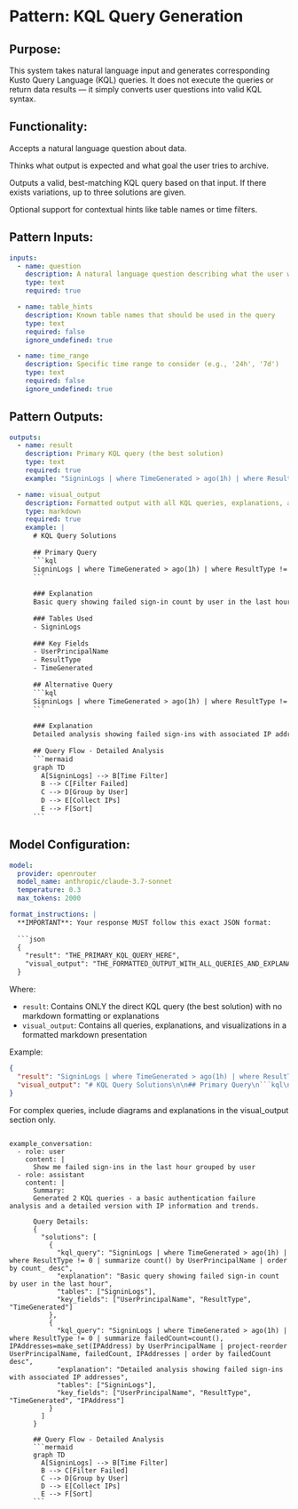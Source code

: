 # Pattern: KQL Query Generation

## Purpose:

This system takes natural language input and generates corresponding Kusto Query Language (KQL) queries. It does not execute the queries or return data results — it simply converts user questions into valid KQL syntax.

## Functionality:

Accepts a natural language question about data.

Thinks what output is expected and what goal the user tries to archive.

Outputs a valid, best-matching KQL query based on that input. If there exists variations, up to three solutions are given.

Optional support for contextual hints like table names or time filters.

## Pattern Inputs:

```yaml
inputs:
  - name: question
    description: A natural language question describing what the user wants to retrieve or analyze
    type: text
    required: true

  - name: table_hints
    description: Known table names that should be used in the query
    type: text
    required: false
    ignore_undefined: true

  - name: time_range
    description: Specific time range to consider (e.g., '24h', '7d')
    type: text
    required: false
    ignore_undefined: true
```

## Pattern Outputs:

```yaml
outputs:
  - name: result
    description: Primary KQL query (the best solution)
    type: text
    required: true
    example: "SigninLogs | where TimeGenerated > ago(1h) | where ResultType != 0 | summarize count() by UserPrincipalName | order by count_ desc"

  - name: visual_output
    description: Formatted output with all KQL queries, explanations, and visualizations
    type: markdown
    required: true
    example: |
      # KQL Query Solutions
      
      ## Primary Query
      ```kql
      SigninLogs | where TimeGenerated > ago(1h) | where ResultType != 0 | summarize count() by UserPrincipalName | order by count_ desc
      ```
      
      ### Explanation
      Basic query showing failed sign-in count by user in the last hour
      
      ### Tables Used
      - SigninLogs
      
      ### Key Fields
      - UserPrincipalName
      - ResultType
      - TimeGenerated
      
      ## Alternative Query
      ```kql
      SigninLogs | where TimeGenerated > ago(1h) | where ResultType != 0 | summarize failedCount=count(), IPAddresses=make_set(IPAddress) by UserPrincipalName | project-reorder UserPrincipalName, failedCount, IPAddresses | order by failedCount desc
      ```
      
      ### Explanation
      Detailed analysis showing failed sign-ins with associated IP addresses
      
      ## Query Flow - Detailed Analysis
      ```mermaid
      graph TD
        A[SigninLogs] --> B[Time Filter]
        B --> C[Filter Failed]
        C --> D[Group by User]
        D --> E[Collect IPs]
        E --> F[Sort]
      ```
```

## Model Configuration:

```yaml
model:
  provider: openrouter
  model_name: anthropic/claude-3.7-sonnet
  temperature: 0.3
  max_tokens: 2000

format_instructions: |
  **IMPORTANT**: Your response MUST follow this exact JSON format:
  
  ```json
  {
    "result": "THE_PRIMARY_KQL_QUERY_HERE",
    "visual_output": "THE_FORMATTED_OUTPUT_WITH_ALL_QUERIES_AND_EXPLANATIONS"
  }
  ```
  
  Where:
  - `result`: Contains ONLY the direct KQL query (the best solution) with no markdown formatting or explanations
  - `visual_output`: Contains all queries, explanations, and visualizations in a formatted markdown presentation
  
  Example:
  ```json
  {
    "result": "SigninLogs | where TimeGenerated > ago(1h) | where ResultType != 0 | summarize count() by UserPrincipalName | order by count_ desc",
    "visual_output": "# KQL Query Solutions\n\n## Primary Query\n```kql\nSigninLogs | where TimeGenerated > ago(1h)...(more content)..."
  }
  ```
  
  For complex queries, include diagrams and explanations in the visual_output section only.
```

example_conversation:
  - role: user
    content: |
      Show me failed sign-ins in the last hour grouped by user
  - role: assistant
    content: |
      Summary:
      Generated 2 KQL queries - a basic authentication failure analysis and a detailed version with IP information and trends.

      Query Details:
      {
        "solutions": [
          {
            "kql_query": "SigninLogs | where TimeGenerated > ago(1h) | where ResultType != 0 | summarize count() by UserPrincipalName | order by count_ desc",
            "explanation": "Basic query showing failed sign-in count by user in the last hour",
            "tables": ["SigninLogs"],
            "key_fields": ["UserPrincipalName", "ResultType", "TimeGenerated"]
          },
          {
            "kql_query": "SigninLogs | where TimeGenerated > ago(1h) | where ResultType != 0 | summarize failedCount=count(), IPAddresses=make_set(IPAddress) by UserPrincipalName | project-reorder UserPrincipalName, failedCount, IPAddresses | order by failedCount desc",
            "explanation": "Detailed analysis showing failed sign-ins with associated IP addresses",
            "tables": ["SigninLogs"],
            "key_fields": ["UserPrincipalName", "ResultType", "TimeGenerated", "IPAddress"]
          }
        ]
      }

      ## Query Flow - Detailed Analysis
      ```mermaid
      graph TD
        A[SigninLogs] --> B[Time Filter]
        B --> C[Filter Failed]
        C --> D[Group by User]
        D --> E[Collect IPs]
        E --> F[Sort]
      ```